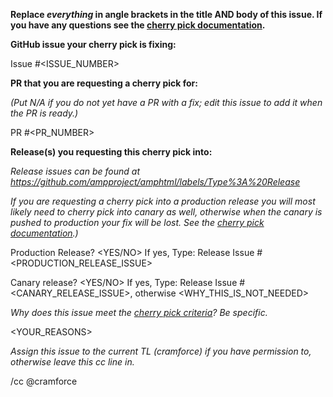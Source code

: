 **Replace *everything* in angle brackets in the title AND body of this issue.  If you have any questions see the [cherry pick documentation](https://github.com/ampproject/amphtml/blob/master/contributing/release-schedule.md#cherry-picks).**


**GitHub issue your cherry pick is fixing:**

Issue #<ISSUE_NUMBER>


**PR that you are requesting a cherry pick for:**

*(Put N/A if you do not yet have a PR with a fix; edit this issue to add it when the PR is ready.)*

PR #<PR_NUMBER>


**Release(s) you requesting this cherry pick into:**

*Release issues can be found at https://github.com/ampproject/amphtml/labels/Type%3A%20Release*

*If you are requesting a cherry pick into a production release you will most likely need to cherry pick into canary as well, otherwise when the canary is pushed to production your fix will be lost.  See the [cherry pick documentation](https://github.com/ampproject/amphtml/blob/master/contributing/release-schedule.md#cherry-picks).)*

Production Release? <YES/NO>  If yes, Type: Release Issue #<PRODUCTION_RELEASE_ISSUE>

Canary release? <YES/NO>  If yes, Type: Release Issue #<CANARY_RELEASE_ISSUE>, otherwise <WHY_THIS_IS_NOT_NEEDED>


*Why does this issue meet the [cherry pick criteria](https://github.com/ampproject/amphtml/blob/master/contributing/release-schedule.md#cherry-pick-criteria)?  Be specific.*

<YOUR_REASONS>

*Assign this issue to the current TL (cramforce) if you have permission to, otherwise leave this cc line in.*

/cc @cramforce
